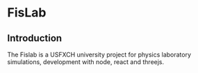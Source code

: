 # FisLab
## Introduction
The Fislab is a USFXCH university project for physics laboratory simulations, development with node, react and threejs.